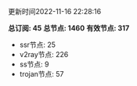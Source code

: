 更新时间2022-11-16 22:28:16

**总订阅: 45**
**总节点: 1460**
**有效节点: 317**
- ssr节点: 25
- v2ray节点: 226
- ss节点: 9
- trojan节点: 57
